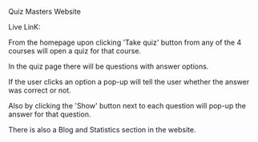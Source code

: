 Quiz Masters Website

Live LinK:



From the homepage upon clicking 'Take quiz' button from any of the 4 courses will open a quiz for that course.

In the quiz page there will be questions with answer options.

If the user clicks an option a pop-up will tell the user whether the answer was correct or not.

Also by clicking the 'Show' button next to each question will pop-up the answer for that question.

There is also a Blog and Statistics section in the website.